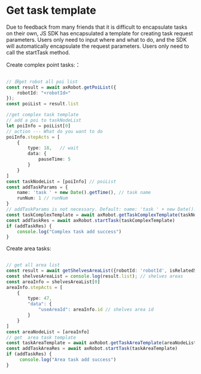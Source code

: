 # Get task template

Due to feedback from many friends that it is difficult to encapsulate tasks on their own, JS SDK has encapsulated a template for creating task request parameters. Users only need to input where and what to do, and the SDK will automatically encapsulate the request parameters. Users only need to call the startTask method.


Create complex point tasks:：

```typescript
  
// 获get robot all poi list
const result = await axRobot.getPoiList({
    robotId: "<robotId>"
});
const poiList = result.list

//get complex task template
// add a poi to taskNodeList
let poiInfo = poiList[0] 
// action --- What do you want to do
poiInfo.stepActs = [
    {
        type: 18,   // wait
        data: {
            pauseTime: 5
        }
    }
]
const taskNodeList = [poiInfo] // poiList
const addTaskParams = {
    name: 'task ' + new Date().getTime(), // task name
    runNum: 1 // runNum
}
// addTaskParams is not necessary. Default: name: 'task ' + new Date().getTime(),  runNum: 1 
const taskComplexTemplate = await axRobot.getTaskComplexTemplate(taskNodeList, addTaskParams)
const addTaskRes = await axRobot.startTask(taskComplexTemplate)
if (addTaskRes) {
    console.log("Complex task add success")
}

```
Create area tasks:

```typescript
  
// get all area list
const result = await getShelvesAreaList({robotId: 'robotId', isRelatedShelves: true, isAll: true})
const shelvesAreaList = console.log(result.list); // shelves areas 
const areaInfo = shelvesAreaList[0]
areaInfo.stepActs = [
    {
        type: 47,
        "data": {
            "useAreaId": areaInfo.id // shelves area id
        }
    }
]
const areaNodeList = [areaInfo]
// get  area task template
const taskAreaTemplate = await axRobot.getTaskAreaTemplate(areaNodeList, addTaskParams)
const addTaskAreaRes = await axRobot.startTask(taskAreaTemplate)
if (addTaskRes) {
     console.log("Area task add success")
}


```
